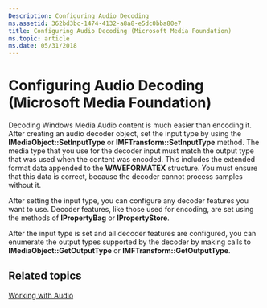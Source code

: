 ```yaml
---
Description: Configuring Audio Decoding
ms.assetid: 362bd3bc-1474-4132-a8a8-e5dc0bba80e7
title: Configuring Audio Decoding (Microsoft Media Foundation)
ms.topic: article
ms.date: 05/31/2018
---
```


# Configuring Audio Decoding (Microsoft Media Foundation)

Decoding Windows Media Audio content is much easier than encoding it. After creating an audio decoder object, set the input type by using the **IMediaObject::SetInputType** or **IMFTransform::SetInputType** method. The media type that you use for the decoder input must match the output type that was used when the content was encoded. This includes the extended format data appended to the **WAVEFORMATEX** structure. You must ensure that this data is correct, because the decoder cannot process samples without it.

After setting the input type, you can configure any decoder features you want to use. Decoder features, like those used for encoding, are set using the methods of **IPropertyBag** or **IPropertyStore**.

After the input type is set and all decoder features are configured, you can enumerate the output types supported by the decoder by making calls to **IMediaObject::GetOutputType** or **IMFTransform::GetOutputType**.

## Related topics

<dl> <dt>

[Working with Audio](workingwithaudio.md)
</dt> </dl>

 

 



